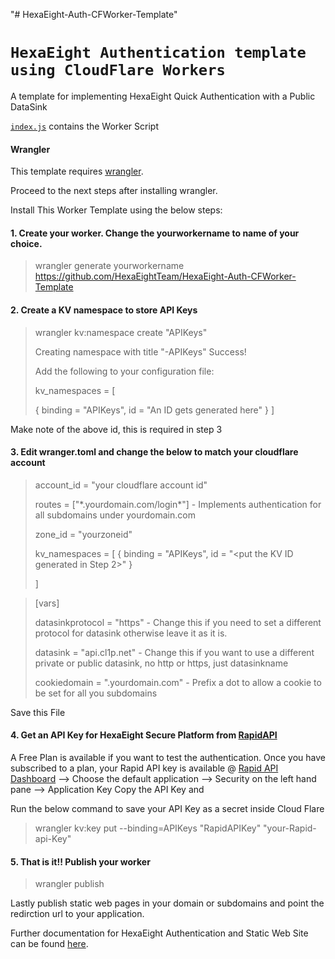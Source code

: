 "# HexaEight-Auth-CFWorker-Template" 
# `HexaEight Authentication template using CloudFlare Workers`

A template for implementing HexaEight Quick Authentication with a Public DataSink

[`index.js`](https://github.com/HexaEightTeam/HexaEight-Auth-CFWorker-Template/blob/main/index.js) contains the Worker Script

#### Wrangler

This template requires [wrangler](https://github.com/cloudflare/wrangler).

Proceed to the next steps after installing wrangler.

Install This Worker Template using the below steps:

#### 1. Create your worker. Change the yourworkername to name of your choice. 

>wrangler generate yourworkername https://github.com/HexaEightTeam/HexaEight-Auth-CFWorker-Template

#### 2. Create a KV namespace to store API Keys

>wrangler kv:namespace create "APIKeys"
>
>Creating namespace with title "<yourworkername>-APIKeys"
>Success!
>
>Add the following to your configuration file:
>
>kv_namespaces = [
>
>{ binding = "APIKeys", id = "An ID gets generated here" }
>]

Make note of the above id, this is required in step 3

#### 3. Edit wranger.toml and change the below to match your cloudflare account

>account_id = "your cloudflare account id"
>
>routes = ["\*.yourdomain.com/login\*"] - Implements authentication for all subdomains under yourdomain.com
>
>zone_id = "yourzoneid"
>
>kv_namespaces = [
>         { binding = "APIKeys", id = "<put the KV ID generated in Step 2>" }
>
>]

>[vars]
>
>datasinkprotocol = "https" - Change this if you need to set a different protocol for datasink otherwise leave it as it is.
>
>datasink = "api.cl1p.net" - Change this if you want to use a different private or public datasink, no http or https, just datasinkname
>
>cookiedomain = ".yourdomain.com"  - Prefix a dot to allow a cookie to be set for all you subdomains
>

Save this File

#### 4. Get an API Key for HexaEight Secure Platform from [RapidAPI](https://rapidapi.com/hexaeight-hexaeight-default/api/hexaeight-sso-platform/pricing)

A Free Plan is available if you want to test the authentication. Once you have subscribed to a plan, your Rapid API key is available 
@
[Rapid API Dashboard](https://rapidapi.com/developer/dashboard) --> Choose the default application --> Security on the left hand pane --> Application Key
Copy the API Key and 

Run the below command to save your API Key as a secret inside Cloud Flare

>wrangler kv:key put --binding=APIKeys "RapidAPIKey" "your-Rapid-api-Key"

#### 5. That is it!! Publish your worker
>wrangler publish

Lastly publish static web pages in your domain or subdomains and point the redirction url to your application.

Further documentation for HexaEight Authentication and Static Web Site can be found [here](https://www.hexaeight.com/cfworkers.html).


